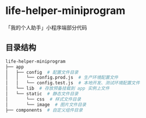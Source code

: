 # life-helper-miniprogram
「我的个人助手」小程序端部分代码

## 目录结构
```bash
life-helper-miniprogram
├── app
│   ├── config  # 配置文件目录
│   │   └── config.prod.js  # 生产环境配置文件
│   │   └── config.test.js  # 本地开发、测试环境配置文件
│   └── lib  # 存放预备挂载到 app 实例上文件
│   └── static  # 静态文件目录
│       └── css  # 样式文件目录
│       └── image  # 图片文件目录
├── components  # 自定义组件目录

```
